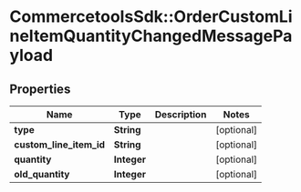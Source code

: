 # CommercetoolsSdk::OrderCustomLineItemQuantityChangedMessagePayload

## Properties
Name | Type | Description | Notes
------------ | ------------- | ------------- | -------------
**type** | **String** |  | [optional] 
**custom_line_item_id** | **String** |  | [optional] 
**quantity** | **Integer** |  | [optional] 
**old_quantity** | **Integer** |  | [optional] 

